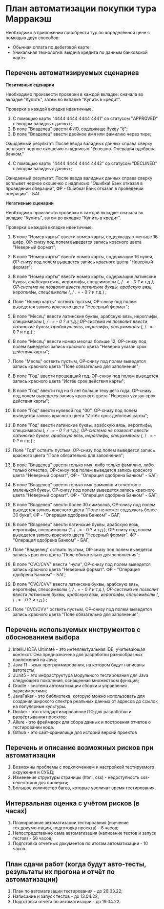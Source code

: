 # План автоматизации покупки тура Марракэш
Необходимо в приложении приобрести тур по определённой цене с помощью двух способов:

- Обычная оплата по дебетовой карте;
- Уникальная технология: выдача кредита по данным банковской карты.
## Перечень автоматизируемых сценариев

**Позитивные сценарии**

Необходимо произвести проверки в каждой вкладке: сначала во вкладке "Купить", затем во вкладке "Купить в кредит". 

Проверки в каждой вкладке идентичные.

1. С помощью карты "4444 4444 4444 4441" со статусом "APPROVED" с вводом валидных данных;
2. В поле "Владелец" ввести ФИО, содержаще букву "ё";
3. В поле "Владелец" ввести двойное имя или фамилию через тире;


Ожидаемый результат: После ввода валидных данных справа сверху всплывет черное окошечко с надписью "Успешно. Операция одобрена банком."

4. С помощью карты "4444 4444 4444 4442" со статусом "DECLINED" с вводом валидных данных;

Ожидаемый результат: После ввода валидных данных справа сверху всплывет черное окошечко с надписью "Ошибка! Банк отказал в проведении операции", ФР - Ошибка! Банк отказал в проведении операции" - БАГ




**Негативные сценарии**

Необходимо произвести проверки в каждой вкладке: сначала во вкладке "Купить", затем во вкладке "Купить в кредит". 

Проверки в каждой вкладке идентичные.

1. В поле "Номер карты" ввести номер карты, содержащую меньше 16 цифр, ОР-снизу под полем выведется запись красного цвета "Неверный формат";
2. В поле "Номер карты" ввести номер карты, содержащие 16 нулей, ОР-снизу под полем выведется запись красного цвета "Неверный формат";
3. В поле "Номер карты" ввести номер карты, содержащие латинские буквы, арабскую вязь, иероглифы, спецсимволы (*, / . = - 0 ? и т.д.), ОР-система не позволит ввести латинские буквы, арабскую вязь, иероглифы, спецсимволы (*, / . = - 0 ? и т.д.) ;
4. Поле "Номер карты" оствить пустым, ОР-снизу под полем выведется запись красного цвета "Неверный формат"; 


5. В поле "Месяц" ввести латинские буквы, арабскую вязь, иероглифы, спецсимволы (*, / . = - 0 ? и т.д.),ОР-система не позволит ввести латинские буквы, арабскую вязь, иероглифы, спецсимволы (*, / . = - 0 ? и т.д.) ;
6. В поле "Месяц" ввести  номер месяца больше 12, ОР-снизу под полем выведется запись красного цвета "Неверно указан срок действия карты";
7. Поле "Месяц" оствить пустым, ОР-снизу под полем выведется запись красного цвета "Поле обязательно для заполнения";


8. В поле "Год" ввести прошедший год, ОР-снизу под полем выведется запись красного цвета "Истёк срок действия карты"; 
9. В поле "Год" ввести год на 6 лет больше текущего года, ОР-снизу под полем выведется запись красного цвета "Неверно указан срок действия карты";
10. В поле "Год" ввести нулевой год "00", ОР-снизу под полем выведется запись красного цвета "Истёк срок действия карты"; 
11. В поле "Год" ввести латинские буквы, арабскую вязь, иероглифы, спецсимволы (*, / . = - 0 ? и т.д.), ОР-система не позволит ввести латинские буквы, арабскую вязь, иероглифы, спецсимволы (*, / . = - 0 ? и т.д.) ;
12. Поле "Год" оствить пустым,  ОР-снизу под полем выведется запись красного цвета "Поле обязательно для заполнения";
13. В поле "Владелец" ввести только имя, либо только фамилию, либо только отчество, ОР-снизу под полем выведется запись красного цвета "Неверный формат", ФР - "Операция одобрена Банком" - БАГ;
14. В поле "Владелец" ввести только имя фамилию и отчество с маленькой буквы, ОР-снизу под полем выведется запись красного цвета "Неверный формат". ФР - "Операция одобрена Банком" - БАГ;
15. В поле "Владелец" ввести более 30 символов,  ОР-снизу под полем выведется запись красного цвета "Поле не может содержать более 30 букв", ФР - "Операция одобрена Банком" - БАГ;
16. В поле "Владелец" ввести  латинские буквы, арабскую вязь, иероглифы, спецсимволы (*, / . = - 0 ? и т.д.), ОР-снизу под полем выведется запись красного цвета "Неверный формат". ФР - "Операция одобрена Банком" - БАГ;
17. Поле "Владелец" оствить пустым,  ОР-снизу под полем выведется запись красного цвета "Поле обязательно для заполнения";


18. В поле "CVC/CVV" ввести "нули", ОР-снизу под полем выведется запись красного цвета "Неверный формат". ФР - "Операция одобрена Банком" - БАГ;
19. В поле "CVC/CVV" ввести латинские буквы, арабскую вязь, иероглифы, спецсимволы (*, / . = - 0 ? и т.д.), ОР-система не позволит ввести латинские буквы, арабскую вязь, иероглифы, спецсимволы (*, / . = - 0 ? и т.д.) ;
20. Поле "CVC/CVV" оствить пустым,  ОР-снизу под полем выведется запись красного цвета "Поле обязательно для заполнения";

## Перечень используемых инструментов с обоснованием выбора
1. IntelliJ IDEA Ultimate - это интеллектуальная IDE, учитывающая контекст. Она предназначена для разработки разнообразных приложений на Java;
2. Java 11 - язык программирования, на котором будут написаны автотесты;
3. JUnit5 - это инфраструктура модульного тестирования для Java следующего поколения, оснащенная множеством функций;
4. Gradle - система автоматизации сборки и управления зависимостями;
5. JavaFaker - это библиотека, которую можно использовать для создания широкого спектра реальных данных от адресов до ссылок на популярные культуры.
6. Docker - это стандартизированное ПО для разработки и развёртывания проектов;
7. Allure - это фреймворк для сбора данных и построения отчетов о тестировании кода.
8. Github -  это сайт-хранилище для историй версий проектов

## Перечень и описание возможных рисков при автоматизации

1. Возможны проблемы с подключением и настройкой тестируемого окружения и СУБД;
2. Изменение структуры страницы (html, css) - недоступность css-селекторов для проверки;
3. Большое количество багов, которые увеличат время тестирования.


## Интервальная оценка с учётом рисков (в часах)

1. Планирование автоматизации тестироавния (изучение тех.документации, подготовка проекта) - 8 часов;
2. Непостредственно сама автоматизация (написание тестов и запуск тестов) - 56 часов;
3. Подготовка отчетных документов по итогам автоматизации - 10 часов.

## План сдачи работ (когда будут авто-тесты, результаты их прогона и отчёт по автоматизации)

1. План по автоматизации тестирования - до 28.03.22;
2. Написание и запуск тестов - до 13.04.22;
3. Подготовка отчёта по автоматизации  - до 19.04.22.